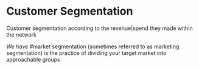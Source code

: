 # Customer Segmentation 
<p>Customer segmentation according to the revenue|spend they made within the network</p>
<i>We have </i>
#market segmentation (sometimes referred to as marketing segmentation) is the practice of dividing your target market into approachable groups